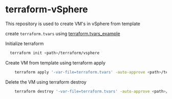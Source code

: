# terraform-vSphere

This repository is used to create VM's in vSphere from template

create ```terraform.tvars``` using [terraform.tvars_example](https://github.com/vavuthu/terraform/vsphere/terraform.tvars_example) 

Initialize terraform
```bash
  terraform init <path>/terraform/vsphere
  ```

Create VM from template using terraform apply
```bash
    terraform apply '-var-file=terraform.tvars' -auto-approve <path>/terraform/vsphere
```

Delete the VM using terraform destroy
```bash
    terraform destroy '-var-file=terraform.tvars' -auto-approve <path>/terraform/vsphere
```
